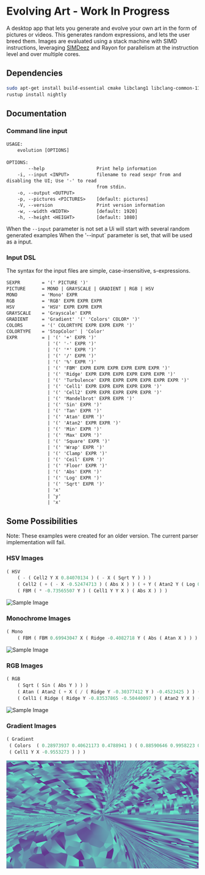 # Evolving Art - Work In Progress
A desktop app that lets you generate and evolve your own art in the form of pictures or videos.
This generates random expressions, and lets the user breed them. Images are evaluated using a stack machine with SIMD instructions, leveraging [SIMDeez](https://github.com/jackmott/simdeez)
and Rayon for parallelism at the instruction level and over multiple cores.

## Dependencies

```bash
sudo apt-get install build-essential cmake libclang1 libclang-common-11-dev
rustup install nightly
```

## Documentation

### Command line input


```text
USAGE:
    evolution [OPTIONS]

OPTIONS:
        --help                   Print help information
    -i, --input <INPUT>          filename to read sexpr from and disabling the UI; Use '-' to read
                                 from stdin.
    -o, --output <OUTPUT>
    -p, --pictures <PICTURES>    [default: pictures]
    -V, --version                Print version information
    -w, --width <WIDTH>          [default: 1920]
    -h, --height <HEIGHT>        [default: 1080]
```

When the `--input` parameter is not set a Ui will start with several random generated examples
When the '--input` parameter is set, that will be used as a input.


### Input DSL

The syntax for the input files are simple, case-insensitive, s-expressions.

```ebnf
SEXPR        = '(' PICTURE ')'
PICTURE      = MONO | GRAYSCALE | GRADIENT | RGB | HSV
MONO         = 'Mono' EXPR
RGB          = 'RGB' EXPR EXPR EXPR
HSV          = 'HSV' EXPR EXPR EXPR
GRAYSCALE    = 'Grayscale' EXPR
GRADIENT     = 'Gradient' '(' 'Colors' COLOR* ')'
COLORS       = '(' COLORTYPE EXPR EXPR EXPR ')'
COLORTYPE    = 'StopColor' | 'Color'
EXPR         = | '(' '+' EXPR ')'
               | '(' '-' EXPR ')'
               | '(' '*' EXPR ')'
               | '(' '/' EXPR ')'
               | '(' '%' EXPR ')'
               | '(' 'FBM' EXPR EXPR EXPR EXPR EXPR EXPR ')'
               | '(' 'Ridge' EXPR EXPR EXPR EXPR EXPR EXPR ')'
               | '(' 'Turbulence' EXPR EXPR EXPR EXPR EXPR EXPR ')'
               | '(' 'Cell1' EXPR EXPR EXPR EXPR EXPR ')'
               | '(' 'Cell2' EXPR EXPR EXPR EXPR EXPR ')'
               | '(' 'Mandelbrot' EXPR EXPR ')'
               | '(' 'Sin' EXPR ')'
               | '(' 'Tan' EXPR ')'
               | '(' 'Atan' EXPR ')'
               | '(' 'Atan2' EXPR EXPR ')'
               | '(' 'Min' EXPR ')'
               | '(' 'Max' EXPR ')'
               | '(' 'Square' EXPR ')'
               | '(' 'Wrap' EXPR ')'
               | '(' 'Clamp' EXPR ')'
               | '(' 'Ceil' EXPR ')'
               | '(' 'Floor' EXPR ')'
               | '(' 'Abs' EXPR ')'
               | '(' 'Log' EXPR ')'
               | '(' 'Sqrt' EXPR ')'
               | 'x'
               | 'y'
               | 'x'
```

## Some Possibilities

Note: These examples were created for an older version. The current parser implementation will fail.

### HSV Images
```lisp
( HSV    
    ( - ( Cell2 Y X 0.84070134 ) ( - X ( Sqrt Y ) ) )     
    ( Cell2 ( + ( - X -0.52474713 ) ( Abs X ) ) ( + Y ( Atan2 Y ( Log 0.8803401 ) ) ) ( Abs ( Sqrt ( FBM X ( Cell1 0.10496092 Y Y ) -0.10098362 ) ) ) )    
    ( FBM ( * -0.73565507 Y ) ( Cell1 Y Y X ) ( Abs X ) ) )
 ```

![Sample Image](/samples/hsv_noise.png)

### Monochrome Images
```lisp
( Mono    
    ( FBM ( FBM 0.69943047 X ( Ridge -0.4082718 Y ( Abs ( Atan X ) ) ) ) ( Atan2 ( Log ( Sqrt ( Turbulence Y X X ) ) ) ( FBM ( - ( Ridge Y ( Cell2 Y X Y ) Y ) -0.7674043 ) ( Sqrt -0.81428957 ) -0.43793464 ) ) ( Cell1 ( - 0.4862821 0.66654444 ) ( Ridge Y Y Y ) ( FBM X Y X ) ) ) )
```

![Sample Image](/samples/bw_noise.png)

### RGB Images
```lisp
( RGB    
    ( Sqrt ( Sin ( Abs Y ) ) )     
    ( Atan ( Atan2 ( + X ( / ( Ridge Y -0.30377412 Y ) -0.4523425 ) ) ( + ( Turbulence 0.95225644 ( Tan Y ) Y ) -0.46079302 ) ) )    
    ( Cell1 ( Ridge ( Ridge Y -0.83537865 -0.50440097 ) ( Atan2 Y X ) ( Sin 0.20003605 ) ) ( Sqrt ( Cell1 ( FBM Y X 0.8879242 ) 0.23509383 -0.4539826 ) ) ( Atan2 ( * X ( Ridge 0.6816149 X Y ) ) ( Cell1 ( Sin ( Turbulence X -0.25605845 Y ) ) -0.30595016 Y ) ) ) )
```

![Sample Image](/samples/rgb_noise.png)


### Gradient Images
```lisp
( Gradient
 ( Colors  ( 0.28973937 0.40621173 0.4788941 ) ( 0.88590646 0.9958223 0.6819649 ) ( 0.623574 0.39478934 0.97536874 ) ( 0.5160972 0.011721611 0.055956483 ) ( 0.88893497 0.8329935 0.587783 ) 
 ( Cell1 Y X -0.9553273 ) ) )
 ```

![Sample Image](/samples/gradient.png)
